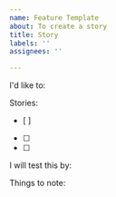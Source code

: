 ```yaml
---
name: Feature Template
about: To create a story
title: Story
labels: ''
assignees: ''

---
```


I'd like to:

Stories:
- [ ] 
- [ ] 
- [ ] 

I will test this by:

Things to note:
